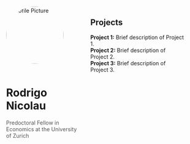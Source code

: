<div style="display: flex; max-width: 800px; margin: 0 auto; padding: 20px;">
  <!-- Left Column for Profile Picture and Info -->
  <div style="flex: 0 0 200px; text-align: left;">
    <img src="https://github.com/rodrigonicolau/rodrigonicolau.github.io/blob/main/profile.jpg?raw=true" alt="Profile Picture" width="150" style="border-radius: 50%; margin-bottom: 20px;">
    <h1>Rodrigo Nicolau</h1>
    <p style="font-size: 1em; color: #555;">Predoctoral Fellow in Economics at the University of Zurich</p>
  </div>

  <!-- Right Column for Projects -->
  <div style="flex: 1; padding-left: 20px;">
    <h2>Projects</h2>
    <ul style="list-style: none; padding: 0;">
      <li><strong>Project 1:</strong> Brief description of Project 1.</li>
      <li><strong>Project 2:</strong> Brief description of Project 2.</li>
      <li><strong>Project 3:</strong> Brief description of Project 3.</li>
    </ul>
  </div>
</div>

